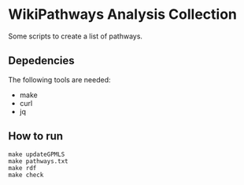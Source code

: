 # WikiPathways Analysis Collection

Some scripts to create a list of pathways.

## Depedencies

The following tools are needed:

* make
* curl
* jq

## How to run

```shell
make updateGPMLS
make pathways.txt
make rdf
make check
```

